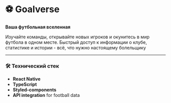 # ⚽ Goalverse

**Ваша футбольная вселенная**

Изучайте команды, открывайте новых игроков и окунитесь в мир футбола в одном месте.
Быстрый доступ к информации о клубе, статистике и истории - всё, что нужно настоящему болельщику

---

### 🛠️ Технический стек
- **React Native**
- **TypeScript**
- **Styled-components**
- **API integration** for football data
